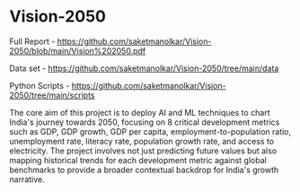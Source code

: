 # Vision-2050

  Full Report - https://github.com/saketmanolkar/Vision-2050/blob/main/Vision%202050.pdf
  
  Data set - https://github.com/saketmanolkar/Vision-2050/tree/main/data
  
  Python Scripts - https://github.com/saketmanolkar/Vision-2050/tree/main/scripts
  
The core aim of this project is to deploy AI and ML techniques to chart India's journey towards 2050, focusing on 8 critical development metrics such as GDP, GDP growth, GDP per capita, employment-to-population ratio, unemployment rate, literacy rate, population growth rate, and access to electricity. The project involves not just predicting future values but also mapping historical trends for each development metric against global benchmarks to provide a broader contextual backdrop for India's growth narrative.


